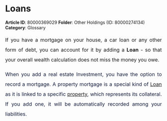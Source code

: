 # Loans

**Article ID**: 80000369029
**Folder**: Other Holdings (ID: 80000274134)
**Category**: Glossary

<p style="margin-left: 0in; font-size: 15px; font-family: margin-bottom: 8pt; line-height: 200%; text-align: justify;"><span style="font-size: 16px; line-height: 200%; font-family: color: rgb(19, 28, 60);">If you have a mortgage on your house, a car loan or any other form of debt, you can account for it by adding a <strong>Loan</strong> - <span style="line-height: 200%; font-family: color: rgb(19, 28, 60);">so that your overall wealth calculation does not miss the money you owe.</span> <strong><br></strong></span></p><p style="margin-left: 0in; font-size: 15px; font-family: margin-bottom: 8pt; line-height: 200%; text-align: justify;"><span style="font-size: 16px;"><span dir="ltr" style="line-height: 200%; font-family: ; color: rgb(19, 28, 60);"><a dir="ltr" href="https://support.exirio.com/en/support/solutions/articles/80000516527"></a>When you add a real estate Investment, you have the option to record a mortgage. A <span style="color: rgb(19, 28, 60); font-family: -apple-system, BlinkMacSystemFont, "Segoe UI", Roboto, "Helvetica Neue", Arial, sans-serif; font-size: 16px; font-style: normal; font-variant-ligatures: normal; font-variant-caps: normal; font-weight: 400; letter-spacing: normal; orphans: 2; text-align: justify; text-indent: 0px; text-transform: none; white-space: normal; widows: 2; word-spacing: 0px; -webkit-text-stroke-width: 0px;  text-decoration-thickness: initial; text-decoration-style: initial; text-decoration-color: initial; display: inline !important; float: none;">property mortgage</span> is a special kind of <a href="https://support.exirio.com/en/support/solutions/articles/80000369029">Loan</a> as it is linked to a specific <a href="https://support.exirio.com/en/support/solutions/articles/80000711207">property</a>, which represents its collateral. If you add one, it will be automatically recorded among your liabilities. </span><span style="line-height: 200%; font-family: color: rgb(19, 28, 60);">  <br></span></span></p><p style="margin-left: 0in; font-size: 15px; font-family: margin-bottom: 8pt; line-height: 200%; text-align: justify;"><span style="font-size: 16px; line-height: 200%; font-family: color: rgb(19, 28, 60);"> </span></p>